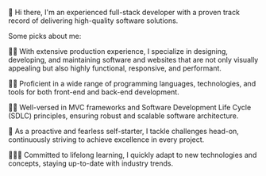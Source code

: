 👋 Hi there, I'm an experienced full-stack developer with a proven track record of delivering high-quality software solutions.

Some picks about me:

✍🏻 With extensive production experience, I specialize in designing, developing, and maintaining software and websites that are not only visually appealing but also highly functional, responsive, and performant.

🥷🏻 Proficient in a wide range of programming languages, technologies, and tools for both front-end and back-end development.

🤝🏻 Well-versed in MVC frameworks and Software Development Life Cycle (SDLC) principles, ensuring robust and scalable software architecture.

🦁 As a proactive and fearless self-starter, I tackle challenges head-on, continuously striving to achieve excellence in every project.

👩🏻‍💻 Committed to lifelong learning, I quickly adapt to new technologies and concepts, staying up-to-date with industry trends.


<!---
aleksandrapodhurska/aleksandrapodhurska is a ✨ special ✨ repository because its `README.md` (this file) appears on your GitHub profile.
You can click the Preview link to take a look at your changes.
--->
